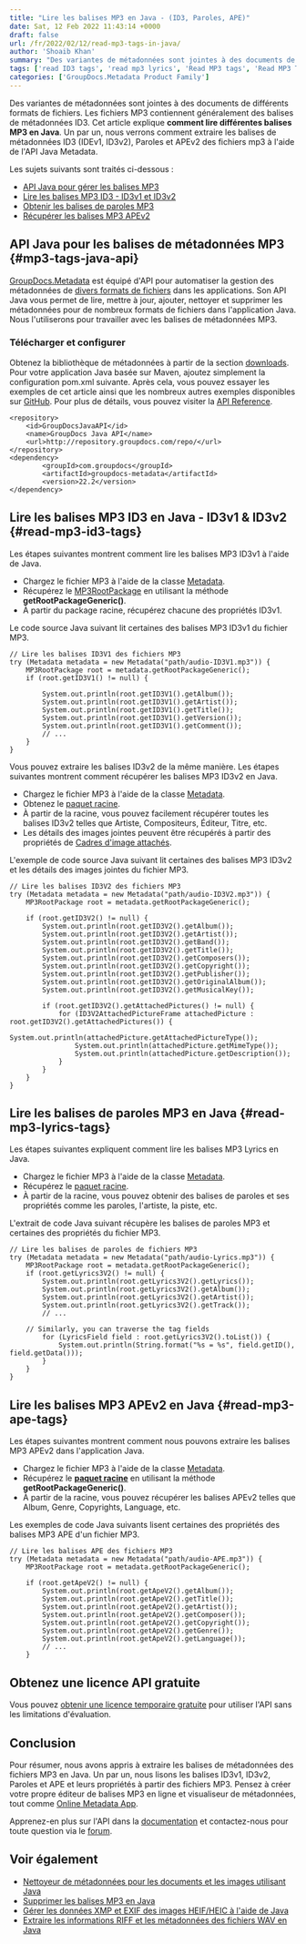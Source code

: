 ```yaml
---
title: "Lire les balises MP3 en Java - (ID3, Paroles, APE)"
date: Sat, 12 Feb 2022 11:43:14 +0000
draft: false
url: /fr/2022/02/12/read-mp3-tags-in-java/
author: 'Shoaib Khan'
summary: "Des variantes de métadonnées sont jointes à des documents de différents formats de fichiers. Les fichiers MP3 contiennent généralement des balises de métadonnées ID3. Cet article explique **comment lire différentes balises MP3 en Java**. Un par un, nous verrons comment extraire les balises de métadonnées ID3 (IDEv1, ID3v2), Paroles et APEv2 des fichiers mp3 à l'aide de l'API Java Metadata."
tags: ['read ID3 tags', 'read mp3 lyrics', 'Read MP3 tags', 'Read MP3 Tags in Java']
categories: ['GroupDocs.Metadata Product Family']
---
```


Des variantes de métadonnées sont jointes à des documents de différents formats de fichiers. Les fichiers MP3 contiennent généralement des balises de métadonnées ID3. Cet article explique **comment lire différentes balises MP3 en Java**. Un par un, nous verrons comment extraire les balises de métadonnées ID3 (IDEv1, ID3v2), Paroles et APEv2 des fichiers mp3 à l'aide de l'API Java Metadata.

Les sujets suivants sont traités ci-dessous :

* [API Java pour gérer les balises MP3](#mp3-tags-java-api)
* [Lire les balises MP3 ID3 - ID3v1 et ID3v2](#read-mp3-id3-tags)
* [Obtenir les balises de paroles MP3](#read-mp3-lyrics-tags)
* [Récupérer les balises MP3 APEv2](#read-mp3-ape-tags)

## API Java pour les balises de métadonnées MP3 {#mp3-tags-java-api}

[GroupDocs.Metadata](https://products.groupdocs.com/metadata) est équipé d'API pour automatiser la gestion des métadonnées de [divers formats de fichiers](https://docs.groupdocs.com/metadata/net/supported-document-formats/) dans les applications. Son API Java vous permet de lire, mettre à jour, ajouter, nettoyer et supprimer les métadonnées pour de nombreux formats de fichiers dans l'application Java. Nous l'utiliserons pour travailler avec les balises de métadonnées MP3.

### Télécharger et configurer

Obtenez la bibliothèque de métadonnées à partir de la section [downloads](https://downloads.groupdocs.com/metadata/java). Pour votre application Java basée sur Maven, ajoutez simplement la configuration pom.xml suivante. Après cela, vous pouvez essayer les exemples de cet article ainsi que les nombreux autres exemples disponibles sur [GitHub](https://github.com/groupdocs-metadata). Pour plus de détails, vous pouvez visiter la [API Reference](https://apireference.groupdocs.com/metadata/java).

```
<repository>
	<id>GroupDocsJavaAPI</id>
	<name>GroupDocs Java API</name>
	<url>http://repository.groupdocs.com/repo/</url>
</repository>
<dependency>
        <groupId>com.groupdocs</groupId>
        <artifactId>groupdocs-metadata</artifactId>
        <version>22.2</version> 
</dependency>
```

## Lire les balises MP3 ID3 en Java - ID3v1 & ID3v2 {#read-mp3-id3-tags}

Les étapes suivantes montrent comment lire les balises MP3 ID3v1 à l'aide de Java.

* Chargez le fichier MP3 à l'aide de la classe [Metadata](https://apireference.groupdocs.com/metadata/java/com.groupdocs.metadata/Metadata).
* Récupérez le [MP3RootPackage](https://apireference.groupdocs.com/metadata/java/com.groupdocs.metadata.core/MP3RootPackage) en utilisant la méthode **getRootPackageGeneric()**.
* À partir du package racine, récupérez chacune des propriétés ID3v1.

Le code source Java suivant lit certaines des balises MP3 ID3v1 du fichier MP3.

```
// Lire les balises ID3V1 des fichiers MP3
try (Metadata metadata = new Metadata("path/audio-ID3V1.mp3")) {
	MP3RootPackage root = metadata.getRootPackageGeneric();
	if (root.getID3V1() != null) {

		System.out.println(root.getID3V1().getAlbum());
		System.out.println(root.getID3V1().getArtist());
		System.out.println(root.getID3V1().getTitle());
		System.out.println(root.getID3V1().getVersion());
		System.out.println(root.getID3V1().getComment());
		// ...
	}
}
```

Vous pouvez extraire les balises ID3v2 de la même manière. Les étapes suivantes montrent comment récupérer les balises MP3 ID3v2 en Java.

* Chargez le fichier MP3 à l'aide de la classe [Metadata](https://apireference.groupdocs.com/metadata/java/com.groupdocs.metadata/Metadata).
* Obtenez le [paquet racine](https://apireference.groupdocs.com/metadata/java/com.groupdocs.metadata.core/MP3RootPackage).
* À partir de la racine, vous pouvez facilement récupérer toutes les balises ID3v2 telles que Artiste, Compositeurs, Éditeur, Titre, etc.
* Les détails des images jointes peuvent être récupérés à partir des propriétés de [Cadres d'image attachés](https://apireference.groupdocs.com/metadata/java/com.groupdocs.metadata.core/ID3V2AttachedPictureFrame).

L'exemple de code source Java suivant lit certaines des balises MP3 ID3v2 et les détails des images jointes du fichier MP3.

```
// Lire les balises ID3V2 des fichiers MP3
try (Metadata metadata = new Metadata("path/audio-ID3V2.mp3")) {
    MP3RootPackage root = metadata.getRootPackageGeneric();
 
    if (root.getID3V2() != null) {
        System.out.println(root.getID3V2().getAlbum());
        System.out.println(root.getID3V2().getArtist());
        System.out.println(root.getID3V2().getBand());
        System.out.println(root.getID3V2().getTitle());
        System.out.println(root.getID3V2().getComposers());
        System.out.println(root.getID3V2().getCopyright());
        System.out.println(root.getID3V2().getPublisher());
        System.out.println(root.getID3V2().getOriginalAlbum());
        System.out.println(root.getID3V2().getMusicalKey());
 
        if (root.getID3V2().getAttachedPictures() != null) {
            for (ID3V2AttachedPictureFrame attachedPicture : root.getID3V2().getAttachedPictures()) {
                System.out.println(attachedPicture.getAttachedPictureType());
                System.out.println(attachedPicture.getMimeType());
                System.out.println(attachedPicture.getDescription()); 
            }
        }
    }
}
```

## Lire les balises de paroles MP3 en Java {#read-mp3-lyrics-tags}

Les étapes suivantes expliquent comment lire les balises MP3 Lyrics en Java.

* Chargez le fichier MP3 à l'aide de la classe [Metadata](https://apireference.groupdocs.com/metadata/java/com.groupdocs.metadata/Metadata).
* Récupérez le [paquet racine](https://apireference.groupdocs.com/metadata/java/com.groupdocs.metadata.core/MP3RootPackage).
* À partir de la racine, vous pouvez obtenir des balises de paroles et ses propriétés comme les paroles, l'artiste, la piste, etc.

L'extrait de code Java suivant récupère les balises de paroles MP3 et certaines des propriétés du fichier MP3.

```
// Lire les balises de paroles de fichiers MP3
try (Metadata metadata = new Metadata("path/audio-Lyrics.mp3")) {
	MP3RootPackage root = metadata.getRootPackageGeneric();
	if (root.getLyrics3V2() != null) {
		System.out.println(root.getLyrics3V2().getLyrics());
		System.out.println(root.getLyrics3V2().getAlbum());
		System.out.println(root.getLyrics3V2().getArtist());
		System.out.println(root.getLyrics3V2().getTrack());
		// ...

    // Similarly, you can traverse the tag fields
		for (LyricsField field : root.getLyrics3V2().toList()) {
			System.out.println(String.format("%s = %s", field.getID(), field.getData()));
		}
	}
}
```

## Lire les balises MP3 APEv2 en Java {#read-mp3-ape-tags}

Les étapes suivantes montrent comment nous pouvons extraire les balises MP3 APEv2 dans l'application Java.

* Chargez le fichier MP3 à l'aide de la classe [Metadata](https://apireference.groupdocs.com/metadata/java/com.groupdocs.metadata/Metadata).
* Récupérez le **[paquet racine](https://apireference.groupdocs.com/metadata/java/com.groupdocs.metadata.core/MP3RootPackage)** en utilisant la méthode **getRootPackageGeneric()**.
* À partir de la racine, vous pouvez récupérer les balises APEv2 telles que Album, Genre, Copyrights, Language, etc.

Les exemples de code Java suivants lisent certaines des propriétés des balises MP3 APE d'un fichier MP3.

```
// Lire les balises APE des fichiers MP3
try (Metadata metadata = new Metadata("path/audio-APE.mp3")) {
	MP3RootPackage root = metadata.getRootPackageGeneric();

	if (root.getApeV2() != null) {
		System.out.println(root.getApeV2().getAlbum());
		System.out.println(root.getApeV2().getTitle());
		System.out.println(root.getApeV2().getArtist());
		System.out.println(root.getApeV2().getComposer());
		System.out.println(root.getApeV2().getCopyright());
		System.out.println(root.getApeV2().getGenre());
		System.out.println(root.getApeV2().getLanguage());
		// ...
	}
```

## Obtenez une licence API gratuite

Vous pouvez [obtenir une licence temporaire gratuite](https://purchase.groupdocs.com/temporary-license) pour utiliser l'API sans les limitations d'évaluation.

## Conclusion

Pour résumer, nous avons appris à extraire les balises de métadonnées des fichiers MP3 en Java. Un par un, nous lisons les balises ID3v1, ID3v2, Paroles et APE et leurs propriétés à partir des fichiers MP3. Pensez à créer votre propre éditeur de balises MP3 en ligne et visualiseur de métadonnées, tout comme [Online Metadata App](https://products.groupdocs.app/metadata/total).

Apprenez-en plus sur l'API dans la [documentation](https://docs.groupdocs.com/metadata/java/) et contactez-nous pour toute question via le [forum](https://forum.groupdocs.com/).

## Voir également

* [Nettoyeur de métadonnées pour les documents et les images utilisant Java](https://blog.groupdocs.com/2020/12/17/remove-metadata-from-documents-and-images-using-java/)
* [Supprimer les balises MP3 en Java](https://blog.groupdocs.com/2022/01/30/remove-mp3-tags-in-java/)
* [Gérer les données XMP et EXIF des images HEIF/HEIC à l'aide de Java](https://blog.groupdocs.com/2021/05/10/xmp-and-exif-data-of-heif-heic-images-using-Java/)
* [Extraire les informations RIFF et les métadonnées des fichiers WAV en Java](https://blog.groupdocs.com/2021/03/22/extract-riff-info-and-metadata-of-wav-files-in-java/ )





